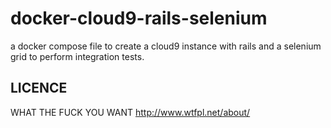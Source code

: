 # docker-cloud9-rails-selenium
a docker compose file to create a cloud9 instance with rails and a selenium grid to perform integration tests.

LICENCE
-------

WHAT THE FUCK YOU WANT http://www.wtfpl.net/about/
